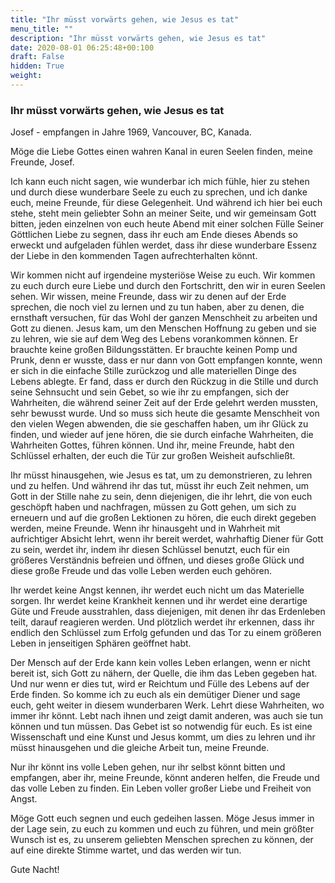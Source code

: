 ```yaml
---
title: "Ihr müsst vorwärts gehen, wie Jesus es tat"
menu_title: ""
description: "Ihr müsst vorwärts gehen, wie Jesus es tat"
date: 2020-08-01 06:25:48+00:100
draft: False
hidden: True
weight:
---
```

### Ihr müsst vorwärts gehen, wie Jesus es tat

Josef - empfangen in Jahre 1969, Vancouver, BC, Kanada.

Möge die Liebe Gottes einen wahren Kanal in euren Seelen finden, meine Freunde, Josef.

Ich kann euch nicht sagen, wie wunderbar ich mich fühle, hier zu stehen und durch diese wunderbare Seele zu euch zu sprechen, und ich danke euch, meine Freunde, für diese Gelegenheit. Und während ich hier bei euch stehe, steht mein geliebter Sohn an meiner Seite, und wir gemeinsam Gott bitten, jeden einzelnen von euch heute Abend mit einer solchen Fülle Seiner Göttlichen Liebe zu segnen, dass ihr euch am Ende dieses Abends so erweckt und aufgeladen fühlen werdet, dass ihr diese wunderbare Essenz der Liebe in den kommenden Tagen aufrechterhalten könnt.

Wir kommen nicht auf irgendeine mysteriöse Weise zu euch. Wir kommen zu euch durch eure Liebe und durch den Fortschritt, den wir in euren Seelen sehen. Wir wissen, meine Freunde, dass wir zu denen auf der Erde sprechen, die noch viel zu lernen und zu tun haben, aber zu denen, die ernsthaft versuchen, für das Wohl der ganzen Menschheit zu arbeiten und Gott zu dienen. Jesus kam, um den Menschen Hoffnung zu geben und sie zu lehren, wie sie auf dem Weg des Lebens vorankommen können. Er brauchte keine großen Bildungsstätten. Er brauchte keinen Pomp und Prunk, denn er wusste, dass er nur dann von Gott empfangen konnte, wenn er sich in die einfache Stille zurückzog und alle materiellen Dinge des Lebens ablegte. Er fand, dass er durch den Rückzug in die Stille und durch seine Sehnsucht und sein Gebet, so wie ihr zu empfangen, sich der Wahrheiten, die während seiner Zeit auf der Erde gelehrt werden mussten, sehr bewusst wurde. Und so muss sich heute die gesamte Menschheit von den vielen Wegen abwenden, die sie geschaffen haben, um ihr Glück zu finden, und wieder auf jene hören, die sie durch einfache Wahrheiten, die Wahrheiten Gottes, führen können. Und ihr, meine Freunde, habt den Schlüssel erhalten, der euch die Tür zur großen Weisheit aufschließt.

Ihr müsst hinausgehen, wie Jesus es tat, um zu demonstrieren, zu lehren und zu helfen. Und während ihr das tut, müsst ihr euch Zeit nehmen, um Gott in der Stille nahe zu sein, denn diejenigen, die ihr lehrt, die von euch geschöpft haben und nachfragen, müssen zu Gott gehen, um sich zu erneuern und auf die großen Lektionen zu hören, die euch direkt gegeben werden, meine Freunde. Wenn ihr hinausgeht und in Wahrheit mit aufrichtiger Absicht lehrt, wenn ihr bereit werdet, wahrhaftig Diener für Gott zu sein, werdet ihr, indem ihr diesen Schlüssel benutzt, euch für ein größeres Verständnis befreien und öffnen, und dieses große Glück und diese große Freude und das volle Leben werden euch gehören.

Ihr werdet keine Angst kennen, ihr werdet euch nicht um das Materielle sorgen. Ihr werdet keine Krankheit kennen und ihr werdet eine derartige Güte und Freude ausstrahlen, dass diejenigen, mit denen ihr das Erdenleben teilt, darauf reagieren werden. Und plötzlich werdet ihr erkennen, dass ihr endlich den Schlüssel zum Erfolg gefunden und das Tor zu einem größeren Leben in jenseitigen Sphären geöffnet habt.

Der Mensch auf der Erde kann kein volles Leben erlangen, wenn er nicht bereit ist, sich Gott zu nähern, der Quelle, die ihm das Leben gegeben hat. Und nur wenn er dies tut, wird er Reichtum und Fülle des Lebens auf der Erde finden. So komme ich zu euch als ein demütiger Diener und sage euch, geht weiter in diesem wunderbaren Werk. Lehrt diese Wahrheiten, wo immer ihr könnt. Lebt nach ihnen und zeigt damit anderen, was auch sie tun können und tun müssen. Das Gebet ist so notwendig für euch. Es ist eine Wissenschaft und eine Kunst und Jesus kommt, um dies zu lehren und ihr müsst hinausgehen und die gleiche Arbeit tun, meine Freunde.

Nur ihr könnt ins volle Leben gehen, nur ihr selbst könnt bitten und empfangen, aber ihr, meine Freunde, könnt anderen helfen, die Freude und das volle Leben zu finden. Ein Leben voller großer Liebe und Freiheit von Angst.

Möge Gott euch segnen und euch gedeihen lassen. Möge Jesus immer in der Lage sein, zu euch zu kommen und euch zu führen, und mein größter Wunsch ist es, zu unserem geliebten Menschen sprechen zu können, der auf eine direkte Stimme wartet, und das werden wir tun.

Gute Nacht!
